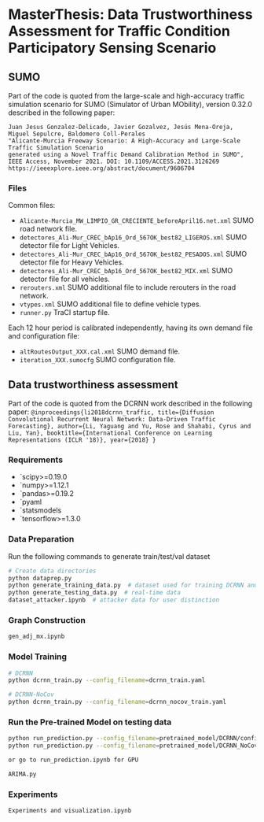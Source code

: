 # MasterThesis: Data Trustworthiness Assessment for Traffic Condition Participatory Sensing Scenario  

## SUMO  
Part of the code is quoted from the large-scale and high-accuracy traffic simulation scenario for SUMO (Simulator of Urban MObility), version 0.32.0 described in the following paper:

    Juan Jesus Gonzalez-Delicado, Javier Gozalvez, Jesús Mena-Oreja, Miguel Sepulcre, Baldomero Coll-Perales
    "Alicante-Murcia Freeway Scenario: A High-Accuracy and Large-Scale  Traffic Simulation Scenario 
    generated using a Novel Traffic Demand Calibration Method in SUMO",
    IEEE Access, November 2021. DOI: 10.1109/ACCESS.2021.3126269
    https://ieeexplore.ieee.org/abstract/document/9606704
    
### Files
Common files:
* `Alicante-Murcia_MW_LIMPIO_GR_CRECIENTE_beforeApril16.net.xml` SUMO road network file.
* `detectores_Ali-Mur_CREC_bAp16_Ord_567OK_best82_LIGEROS.xml` SUMO detector file for Light Vehicles.
* `detectores_Ali-Mur_CREC_bAp16_Ord_567OK_best82_PESADOS.xml` SUMO detector file for Heavy Vehicles.
* `detectores_Ali-Mur_CREC_bAp16_Ord_567OK_best82_MIX.xml` SUMO detector file for all vehicles.
* `rerouters.xml` SUMO additional file to include rerouters in the road network.
* `vtypes.xml` SUMO additional file to define vehicle types.
* `runner.py` TraCI startup file.

Each 12 hour period is calibrated independently, having its own demand file and configuration file:
* `altRoutesOutput_XXX.cal.xml` SUMO demand file.
* `iteration_XXX.sumocfg` SUMO configuration file.
    
    
    
## Data trustworthiness assessment  

Part of the code is quoted from the DCRNN work described in the following paper:
    ```
    @inproceedings{li2018dcrnn_traffic,
      title={Diffusion Convolutional Recurrent Neural Network: Data-Driven Traffic Forecasting},
      author={Li, Yaguang and Yu, Rose and Shahabi, Cyrus and Liu, Yan},
      booktitle={International Conference on Learning Representations (ICLR '18)},
      year={2018}
    }
    ```
    
### Requirements
* `scipy>=0.19.0
* `numpy>=1.12.1
* `pandas>=0.19.2
* `pyaml
* `statsmodels
* `tensorflow>=1.3.0

### Data Preparation
Run the following commands to generate train/test/val dataset
```bash
# Create data directories
python dataprep.py
python generate_training_data.py  # dataset used for training DCRNN and DCRNN-NoCov
python generate_testing_data.py  # real-time data  
dataset_attacker.ipynb  # attacker data for user distinction
```

### Graph Construction
```bash
gen_adj_mx.ipynb
```

### Model Training 
```bash
# DCRNN
python dcrnn_train.py --config_filename=dcrnn_train.yaml

# DCRNN-NoCov
python dcrnn_train.py --config_filename=dcrnn_nocov_train.yaml
```

### Run the Pre-trained Model on testing data
```bash
python run_prediction.py --config_filename=pretrained_model/DCRNN/config_23.yaml
python run_prediction.py --config_filename=pretrained_model/DCRNN_NoCov/config_11.yaml

or go to run_prediction.ipynb for GPU

ARIMA.py
```

### Experiments
```bash
Experiments and visualization.ipynb
```
